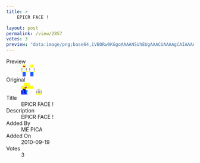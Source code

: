 ```yaml
---
title: >
    EPICR FACE !

layout: post
permalink: /view/2857
votes: 3
preview: "data:image/png;base64,iVBORw0KGgoAAAANSUhEUgAAACUAAAAgCAIAAAAaMSbnAAAABnRSTlMA/wD/AP5AXyvrAAAA/0lEQVRIie2WwQ2DMAxFfyoGKLOElZqh0pVgFjoB7oGqEMcGUwKVqj5xcBJbX7YxwRENmLhAZlD2GevhuQc5J9plYHoEgIgyuxhVunSKfZQe4Dzfoa6gntZhRCAW1FH1WDZFkwPgTp4Hpvei7x8A6vpqk9lABSDGO4AQbgt+Cz7pUf5W09yHV2DMTFsaoOxJ4Hqshp+W1GnjWzy/ESGzET7vu/OT+/fm1/v3hfmbp6h9RxZ82JHYv8knux/2snJfqvfDQST9c43cZGpNt7wlnOfnA3wQbCOr4UI9u062LazGnt2/v95fbwvJvDfKwLa2ebeEJ99Pn/1bb8ISfnY9n8jdd+wcbjX7AAAAAElFTkSuQmCC"
---
```

<dl class="side-by-side">
<dt>Preview</dt>
<dd>
    <img class="preview" src="data:image/png;base64,iVBORw0KGgoAAAANSUhEUgAAACUAAAAgCAIAAAAaMSbnAAAABnRSTlMA/wD/AP5AXyvrAAAA/0lEQVRIie2WwQ2DMAxFfyoGKLOElZqh0pVgFjoB7oGqEMcGUwKVqj5xcBJbX7YxwRENmLhAZlD2GevhuQc5J9plYHoEgIgyuxhVunSKfZQe4Dzfoa6gntZhRCAW1FH1WDZFkwPgTp4Hpvei7x8A6vpqk9lABSDGO4AQbgt+Cz7pUf5W09yHV2DMTFsaoOxJ4Hqshp+W1GnjWzy/ESGzET7vu/OT+/fm1/v3hfmbp6h9RxZ82JHYv8knux/2snJfqvfDQST9c43cZGpNt7wlnOfnA3wQbCOr4UI9u062LazGnt2/v95fbwvJvDfKwLa2ebeEJ99Pn/1bb8ISfnY9n8jdd+wcbjX7AAAAAElFTkSuQmCC">
</dd>
<dt>Original</dt>
<dd>
    <img class="preview" src="data:image/png;base64,iVBORw0KGgoAAAANSUhEUgAAAEAAAAAgCAYAAACinX6EAAAA40lEQVR42u2X0Q3EIAhA2Ymd3ImdbhZXoPXuetGL0kZrIgXS92FsP3giVYCTYN4fERQB7eECXIALcAEuwAU8WMB5glfBru+UCGB+v9oc96NAQB618eMFzEWHAMA6FgXQF1sCMgk/Aaa2gKUeAPAqQISC9c4xtx+81hdARJxwAVYF3LsFUnM/Em787sV5IWKMnFj7NlRJEOlDS0AxD+2quCqAG1Er+Z5xlwAIQgUEWcCRdC5gpBLUCejdAv8rr0UAWK8AsN4DvAK8B2g+B2BKeIDZPWD6bTPsqznC7ArQIIA1C9gAqBeuwhspmQoAAAAASUVORK5CYII=">
</dd>
<dt>Title</dt>
<dd>EPICR FACE !</dd>
<dt>Description</dt>
<dd>EPICR FACE !</dd>
<dt>Added By</dt>
<dd>ME PICA</dd>
<dt>Added On</dt>
<dd>2010-09-19</dd>
<dt>Votes</dt>
<dd>3</dd>
</dl>
